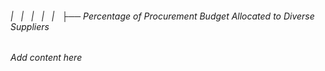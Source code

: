 ###### |   |   |   |   |   ├── Percentage of Procurement Budget Allocated to Diverse Suppliers

*Add content here*